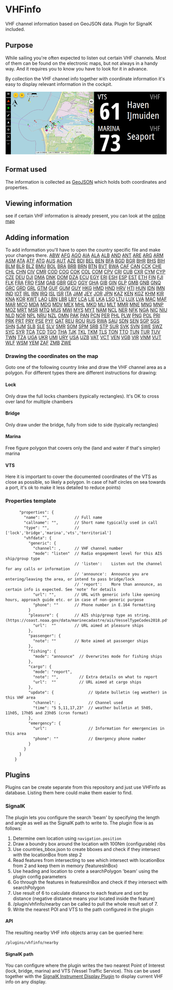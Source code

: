 # VHFinfo
VHF channel information based on GeoJSON data. Plugin for SignalK included.

## Purpose
While sailing you're often expected to listen out certain VHF channels. Most of them can be found on the electronic maps, but not always in a handy way. And it requires you to know you have to look for it in advance.

By collection the VHF channel info together with coordinate information it's easy to display relevant information in the cockpit.

![VHF example display](./documentation/pictures/vhfinfo.png)

## Format used
The information is collected as [GeoJSON](https://geojson.org/) which holds both coordinates and properties.

## Viewing information
see if certain VHF information is already present, you can look at the [online map](https://htool.github.io/vhfinfo/public/index.html)

## Adding information
To add information you'll have to open the country specific file and make your changes there.
[ABW](https://htool.github.io/vhfinfo/public/index.html?edit=ABW)
[AFG](https://htool.github.io/vhfinfo/public/index.html?edit=AFG)
[AGO](https://htool.github.io/vhfinfo/public/index.html?edit=AGO)
[AIA](https://htool.github.io/vhfinfo/public/index.html?edit=AIA)
[ALA](https://htool.github.io/vhfinfo/public/index.html?edit=ALA)
[ALB](https://htool.github.io/vhfinfo/public/index.html?edit=ALB)
[AND](https://htool.github.io/vhfinfo/public/index.html?edit=AND)
[ANT](https://htool.github.io/vhfinfo/public/index.html?edit=ANT)
[ARE](https://htool.github.io/vhfinfo/public/index.html?edit=ARE)
[ARG](https://htool.github.io/vhfinfo/public/index.html?edit=ARG)
[ARM](https://htool.github.io/vhfinfo/public/index.html?edit=ARM)
[ASM](https://htool.github.io/vhfinfo/public/index.html?edit=ASM)
[ATA](https://htool.github.io/vhfinfo/public/index.html?edit=ATA)
[ATF](https://htool.github.io/vhfinfo/public/index.html?edit=ATF)
[ATG](https://htool.github.io/vhfinfo/public/index.html?edit=ATG)
[AUS](https://htool.github.io/vhfinfo/public/index.html?edit=AUS)
[AUT](https://htool.github.io/vhfinfo/public/index.html?edit=AUT)
[AZE](https://htool.github.io/vhfinfo/public/index.html?edit=AZE)
[BDI](https://htool.github.io/vhfinfo/public/index.html?edit=BDI)
[BEL](https://htool.github.io/vhfinfo/public/index.html?edit=BEL)
[BEN](https://htool.github.io/vhfinfo/public/index.html?edit=BEN)
[BFA](https://htool.github.io/vhfinfo/public/index.html?edit=BFA)
[BGD](https://htool.github.io/vhfinfo/public/index.html?edit=BGD)
[BGR](https://htool.github.io/vhfinfo/public/index.html?edit=BGR)
[BHR](https://htool.github.io/vhfinfo/public/index.html?edit=BHR)
[BHS](https://htool.github.io/vhfinfo/public/index.html?edit=BHS)
[BIH](https://htool.github.io/vhfinfo/public/index.html?edit=BIH)
[BLM](https://htool.github.io/vhfinfo/public/index.html?edit=BLM)
[BLR](https://htool.github.io/vhfinfo/public/index.html?edit=BLR)
[BLZ](https://htool.github.io/vhfinfo/public/index.html?edit=BLZ)
[BMU](https://htool.github.io/vhfinfo/public/index.html?edit=BMU)
[BOL](https://htool.github.io/vhfinfo/public/index.html?edit=BOL)
[BRA](https://htool.github.io/vhfinfo/public/index.html?edit=BRA)
[BRB](https://htool.github.io/vhfinfo/public/index.html?edit=BRB)
[BRN](https://htool.github.io/vhfinfo/public/index.html?edit=BRN)
[BTN](https://htool.github.io/vhfinfo/public/index.html?edit=BTN)
[BVT](https://htool.github.io/vhfinfo/public/index.html?edit=BVT)
[BWA](https://htool.github.io/vhfinfo/public/index.html?edit=BWA)
[CAF](https://htool.github.io/vhfinfo/public/index.html?edit=CAF)
[CAN](https://htool.github.io/vhfinfo/public/index.html?edit=CAN)
[CCK](https://htool.github.io/vhfinfo/public/index.html?edit=CCK)
[CHE](https://htool.github.io/vhfinfo/public/index.html?edit=CHE)
[CHL](https://htool.github.io/vhfinfo/public/index.html?edit=CHL)
[CHN](https://htool.github.io/vhfinfo/public/index.html?edit=CHN)
[CIV](https://htool.github.io/vhfinfo/public/index.html?edit=CIV)
[CMR](https://htool.github.io/vhfinfo/public/index.html?edit=CMR)
[COD](https://htool.github.io/vhfinfo/public/index.html?edit=COD)
[COG](https://htool.github.io/vhfinfo/public/index.html?edit=COG)
[COK](https://htool.github.io/vhfinfo/public/index.html?edit=COK)
[COL](https://htool.github.io/vhfinfo/public/index.html?edit=COL)
[COM](https://htool.github.io/vhfinfo/public/index.html?edit=COM)
[CPV](https://htool.github.io/vhfinfo/public/index.html?edit=CPV)
[CRI](https://htool.github.io/vhfinfo/public/index.html?edit=CRI)
[CUB](https://htool.github.io/vhfinfo/public/index.html?edit=CUB)
[CXR](https://htool.github.io/vhfinfo/public/index.html?edit=CXR)
[CYM](https://htool.github.io/vhfinfo/public/index.html?edit=CYM)
[CYP](https://htool.github.io/vhfinfo/public/index.html?edit=CYP)
[CZE](https://htool.github.io/vhfinfo/public/index.html?edit=CZE)
[DEU](https://htool.github.io/vhfinfo/public/index.html?edit=DEU)
[DJI](https://htool.github.io/vhfinfo/public/index.html?edit=DJI)
[DMA](https://htool.github.io/vhfinfo/public/index.html?edit=DMA)
[DNK](https://htool.github.io/vhfinfo/public/index.html?edit=DNK)
[DOM](https://htool.github.io/vhfinfo/public/index.html?edit=DOM)
[DZA](https://htool.github.io/vhfinfo/public/index.html?edit=DZA)
[ECU](https://htool.github.io/vhfinfo/public/index.html?edit=ECU)
[EGY](https://htool.github.io/vhfinfo/public/index.html?edit=EGY)
[ERI](https://htool.github.io/vhfinfo/public/index.html?edit=ERI)
[ESH](https://htool.github.io/vhfinfo/public/index.html?edit=ESH)
[ESP](https://htool.github.io/vhfinfo/public/index.html?edit=ESP)
[EST](https://htool.github.io/vhfinfo/public/index.html?edit=EST)
[ETH](https://htool.github.io/vhfinfo/public/index.html?edit=ETH)
[FIN](https://htool.github.io/vhfinfo/public/index.html?edit=FIN)
[FJI](https://htool.github.io/vhfinfo/public/index.html?edit=FJI)
[FLK](https://htool.github.io/vhfinfo/public/index.html?edit=FLK)
[FRA](https://htool.github.io/vhfinfo/public/index.html?edit=FRA)
[FRO](https://htool.github.io/vhfinfo/public/index.html?edit=FRO)
[FSM](https://htool.github.io/vhfinfo/public/index.html?edit=FSM)
[GAB](https://htool.github.io/vhfinfo/public/index.html?edit=GAB)
[GBR](https://htool.github.io/vhfinfo/public/index.html?edit=GBR)
[GEO](https://htool.github.io/vhfinfo/public/index.html?edit=GEO)
[GGY](https://htool.github.io/vhfinfo/public/index.html?edit=GGY)
[GHA](https://htool.github.io/vhfinfo/public/index.html?edit=GHA)
[GIB](https://htool.github.io/vhfinfo/public/index.html?edit=GIB)
[GIN](https://htool.github.io/vhfinfo/public/index.html?edit=GIN)
[GLP](https://htool.github.io/vhfinfo/public/index.html?edit=GLP)
[GMB](https://htool.github.io/vhfinfo/public/index.html?edit=GMB)
[GNB](https://htool.github.io/vhfinfo/public/index.html?edit=GNB)
[GNQ](https://htool.github.io/vhfinfo/public/index.html?edit=GNQ)
[GRC](https://htool.github.io/vhfinfo/public/index.html?edit=GRC)
[GRD](https://htool.github.io/vhfinfo/public/index.html?edit=GRD)
[GRL](https://htool.github.io/vhfinfo/public/index.html?edit=GRL)
[GTM](https://htool.github.io/vhfinfo/public/index.html?edit=GTM)
[GUF](https://htool.github.io/vhfinfo/public/index.html?edit=GUF)
[GUM](https://htool.github.io/vhfinfo/public/index.html?edit=GUM)
[GUY](https://htool.github.io/vhfinfo/public/index.html?edit=GUY)
[HKG](https://htool.github.io/vhfinfo/public/index.html?edit=HKG)
[HMD](https://htool.github.io/vhfinfo/public/index.html?edit=HMD)
[HND](https://htool.github.io/vhfinfo/public/index.html?edit=HND)
[HRV](https://htool.github.io/vhfinfo/public/index.html?edit=HRV)
[HTI](https://htool.github.io/vhfinfo/public/index.html?edit=HTI)
[HUN](https://htool.github.io/vhfinfo/public/index.html?edit=HUN)
[IDN](https://htool.github.io/vhfinfo/public/index.html?edit=IDN)
[IMN](https://htool.github.io/vhfinfo/public/index.html?edit=IMN)
[IND](https://htool.github.io/vhfinfo/public/index.html?edit=IND)
[IOT](https://htool.github.io/vhfinfo/public/index.html?edit=IOT)
[IRL](https://htool.github.io/vhfinfo/public/index.html?edit=IRL)
[IRN](https://htool.github.io/vhfinfo/public/index.html?edit=IRN)
[IRQ](https://htool.github.io/vhfinfo/public/index.html?edit=IRQ)
[ISL](https://htool.github.io/vhfinfo/public/index.html?edit=ISL)
[ISR](https://htool.github.io/vhfinfo/public/index.html?edit=ISR)
[ITA](https://htool.github.io/vhfinfo/public/index.html?edit=ITA)
[JAM](https://htool.github.io/vhfinfo/public/index.html?edit=JAM)
[JEY](https://htool.github.io/vhfinfo/public/index.html?edit=JEY)
[JOR](https://htool.github.io/vhfinfo/public/index.html?edit=JOR)
[JPN](https://htool.github.io/vhfinfo/public/index.html?edit=JPN)
[KAZ](https://htool.github.io/vhfinfo/public/index.html?edit=KAZ)
[KEN](https://htool.github.io/vhfinfo/public/index.html?edit=KEN)
[KGZ](https://htool.github.io/vhfinfo/public/index.html?edit=KGZ)
[KHM](https://htool.github.io/vhfinfo/public/index.html?edit=KHM)
[KIR](https://htool.github.io/vhfinfo/public/index.html?edit=KIR)
[KNA](https://htool.github.io/vhfinfo/public/index.html?edit=KNA)
[KOR](https://htool.github.io/vhfinfo/public/index.html?edit=KOR)
[KWT](https://htool.github.io/vhfinfo/public/index.html?edit=KWT)
[LAO](https://htool.github.io/vhfinfo/public/index.html?edit=LAO)
[LBN](https://htool.github.io/vhfinfo/public/index.html?edit=LBN)
[LBR](https://htool.github.io/vhfinfo/public/index.html?edit=LBR)
[LBY](https://htool.github.io/vhfinfo/public/index.html?edit=LBY)
[LCA](https://htool.github.io/vhfinfo/public/index.html?edit=LCA)
[LIE](https://htool.github.io/vhfinfo/public/index.html?edit=LIE)
[LKA](https://htool.github.io/vhfinfo/public/index.html?edit=LKA)
[LSO](https://htool.github.io/vhfinfo/public/index.html?edit=LSO)
[LTU](https://htool.github.io/vhfinfo/public/index.html?edit=LTU)
[LUX](https://htool.github.io/vhfinfo/public/index.html?edit=LUX)
[LVA](https://htool.github.io/vhfinfo/public/index.html?edit=LVA)
[MAC](https://htool.github.io/vhfinfo/public/index.html?edit=MAC)
[MAF](https://htool.github.io/vhfinfo/public/index.html?edit=MAF)
[MAR](https://htool.github.io/vhfinfo/public/index.html?edit=MAR)
[MCO](https://htool.github.io/vhfinfo/public/index.html?edit=MCO)
[MDA](https://htool.github.io/vhfinfo/public/index.html?edit=MDA)
[MDG](https://htool.github.io/vhfinfo/public/index.html?edit=MDG)
[MDV](https://htool.github.io/vhfinfo/public/index.html?edit=MDV)
[MEX](https://htool.github.io/vhfinfo/public/index.html?edit=MEX)
[MHL](https://htool.github.io/vhfinfo/public/index.html?edit=MHL)
[MKD](https://htool.github.io/vhfinfo/public/index.html?edit=MKD)
[MLI](https://htool.github.io/vhfinfo/public/index.html?edit=MLI)
[MLT](https://htool.github.io/vhfinfo/public/index.html?edit=MLT)
[MMR](https://htool.github.io/vhfinfo/public/index.html?edit=MMR)
[MNE](https://htool.github.io/vhfinfo/public/index.html?edit=MNE)
[MNG](https://htool.github.io/vhfinfo/public/index.html?edit=MNG)
[MNP](https://htool.github.io/vhfinfo/public/index.html?edit=MNP)
[MOZ](https://htool.github.io/vhfinfo/public/index.html?edit=MOZ)
[MRT](https://htool.github.io/vhfinfo/public/index.html?edit=MRT)
[MSR](https://htool.github.io/vhfinfo/public/index.html?edit=MSR)
[MTQ](https://htool.github.io/vhfinfo/public/index.html?edit=MTQ)
[MUS](https://htool.github.io/vhfinfo/public/index.html?edit=MUS)
[MWI](https://htool.github.io/vhfinfo/public/index.html?edit=MWI)
[MYS](https://htool.github.io/vhfinfo/public/index.html?edit=MYS)
[MYT](https://htool.github.io/vhfinfo/public/index.html?edit=MYT)
[NAM](https://htool.github.io/vhfinfo/public/index.html?edit=NAM)
[NCL](https://htool.github.io/vhfinfo/public/index.html?edit=NCL)
[NER](https://htool.github.io/vhfinfo/public/index.html?edit=NER)
[NFK](https://htool.github.io/vhfinfo/public/index.html?edit=NFK)
[NGA](https://htool.github.io/vhfinfo/public/index.html?edit=NGA)
[NIC](https://htool.github.io/vhfinfo/public/index.html?edit=NIC)
[NIU](https://htool.github.io/vhfinfo/public/index.html?edit=NIU)
[NLD](https://htool.github.io/vhfinfo/public/index.html?edit=NLD)
[NOR](https://htool.github.io/vhfinfo/public/index.html?edit=NOR)
[NPL](https://htool.github.io/vhfinfo/public/index.html?edit=NPL)
[NRU](https://htool.github.io/vhfinfo/public/index.html?edit=NRU)
[NZL](https://htool.github.io/vhfinfo/public/index.html?edit=NZL)
[OMN](https://htool.github.io/vhfinfo/public/index.html?edit=OMN)
[PAK](https://htool.github.io/vhfinfo/public/index.html?edit=PAK)
[PAN](https://htool.github.io/vhfinfo/public/index.html?edit=PAN)
[PCN](https://htool.github.io/vhfinfo/public/index.html?edit=PCN)
[PER](https://htool.github.io/vhfinfo/public/index.html?edit=PER)
[PHL](https://htool.github.io/vhfinfo/public/index.html?edit=PHL)
[PLW](https://htool.github.io/vhfinfo/public/index.html?edit=PLW)
[PNG](https://htool.github.io/vhfinfo/public/index.html?edit=PNG)
[POL](https://htool.github.io/vhfinfo/public/index.html?edit=POL)
[PRI](https://htool.github.io/vhfinfo/public/index.html?edit=PRI)
[PRK](https://htool.github.io/vhfinfo/public/index.html?edit=PRK)
[PRT](https://htool.github.io/vhfinfo/public/index.html?edit=PRT)
[PRY](https://htool.github.io/vhfinfo/public/index.html?edit=PRY)
[PSE](https://htool.github.io/vhfinfo/public/index.html?edit=PSE)
[PYF](https://htool.github.io/vhfinfo/public/index.html?edit=PYF)
[QAT](https://htool.github.io/vhfinfo/public/index.html?edit=QAT)
[REU](https://htool.github.io/vhfinfo/public/index.html?edit=REU)
[ROU](https://htool.github.io/vhfinfo/public/index.html?edit=ROU)
[RUS](https://htool.github.io/vhfinfo/public/index.html?edit=RUS)
[RWA](https://htool.github.io/vhfinfo/public/index.html?edit=RWA)
[SAU](https://htool.github.io/vhfinfo/public/index.html?edit=SAU)
[SDN](https://htool.github.io/vhfinfo/public/index.html?edit=SDN)
[SEN](https://htool.github.io/vhfinfo/public/index.html?edit=SEN)
[SGP](https://htool.github.io/vhfinfo/public/index.html?edit=SGP)
[SGS](https://htool.github.io/vhfinfo/public/index.html?edit=SGS)
[SHN](https://htool.github.io/vhfinfo/public/index.html?edit=SHN)
[SJM](https://htool.github.io/vhfinfo/public/index.html?edit=SJM)
[SLB](https://htool.github.io/vhfinfo/public/index.html?edit=SLB)
[SLE](https://htool.github.io/vhfinfo/public/index.html?edit=SLE)
[SLV](https://htool.github.io/vhfinfo/public/index.html?edit=SLV)
[SMR](https://htool.github.io/vhfinfo/public/index.html?edit=SMR)
[SOM](https://htool.github.io/vhfinfo/public/index.html?edit=SOM)
[SPM](https://htool.github.io/vhfinfo/public/index.html?edit=SPM)
[SRB](https://htool.github.io/vhfinfo/public/index.html?edit=SRB)
[STP](https://htool.github.io/vhfinfo/public/index.html?edit=STP)
[SUR](https://htool.github.io/vhfinfo/public/index.html?edit=SUR)
[SVK](https://htool.github.io/vhfinfo/public/index.html?edit=SVK)
[SVN](https://htool.github.io/vhfinfo/public/index.html?edit=SVN)
[SWE](https://htool.github.io/vhfinfo/public/index.html?edit=SWE)
[SWZ](https://htool.github.io/vhfinfo/public/index.html?edit=SWZ)
[SYC](https://htool.github.io/vhfinfo/public/index.html?edit=SYC)
[SYR](https://htool.github.io/vhfinfo/public/index.html?edit=SYR)
[TCA](https://htool.github.io/vhfinfo/public/index.html?edit=TCA)
[TCD](https://htool.github.io/vhfinfo/public/index.html?edit=TCD)
[TGO](https://htool.github.io/vhfinfo/public/index.html?edit=TGO)
[THA](https://htool.github.io/vhfinfo/public/index.html?edit=THA)
[TJK](https://htool.github.io/vhfinfo/public/index.html?edit=TJK)
[TKL](https://htool.github.io/vhfinfo/public/index.html?edit=TKL)
[TKM](https://htool.github.io/vhfinfo/public/index.html?edit=TKM)
[TLS](https://htool.github.io/vhfinfo/public/index.html?edit=TLS)
[TON](https://htool.github.io/vhfinfo/public/index.html?edit=TON)
[TTO](https://htool.github.io/vhfinfo/public/index.html?edit=TTO)
[TUN](https://htool.github.io/vhfinfo/public/index.html?edit=TUN)
[TUR](https://htool.github.io/vhfinfo/public/index.html?edit=TUR)
[TUV](https://htool.github.io/vhfinfo/public/index.html?edit=TUV)
[TWN](https://htool.github.io/vhfinfo/public/index.html?edit=TWN)
[TZA](https://htool.github.io/vhfinfo/public/index.html?edit=TZA)
[UGA](https://htool.github.io/vhfinfo/public/index.html?edit=UGA)
[UKR](https://htool.github.io/vhfinfo/public/index.html?edit=UKR)
[UMI](https://htool.github.io/vhfinfo/public/index.html?edit=UMI)
[URY](https://htool.github.io/vhfinfo/public/index.html?edit=URY)
[USA](https://htool.github.io/vhfinfo/public/index.html?edit=USA)
[UZB](https://htool.github.io/vhfinfo/public/index.html?edit=UZB)
[VAT](https://htool.github.io/vhfinfo/public/index.html?edit=VAT)
[VCT](https://htool.github.io/vhfinfo/public/index.html?edit=VCT)
[VEN](https://htool.github.io/vhfinfo/public/index.html?edit=VEN)
[VGB](https://htool.github.io/vhfinfo/public/index.html?edit=VGB)
[VIR](https://htool.github.io/vhfinfo/public/index.html?edit=VIR)
[VNM](https://htool.github.io/vhfinfo/public/index.html?edit=VNM)
[VUT](https://htool.github.io/vhfinfo/public/index.html?edit=VUT)
[WLF](https://htool.github.io/vhfinfo/public/index.html?edit=WLF)
[WSM](https://htool.github.io/vhfinfo/public/index.html?edit=WSM)
[YEM](https://htool.github.io/vhfinfo/public/index.html?edit=YEM)
[ZAF](https://htool.github.io/vhfinfo/public/index.html?edit=ZAF)
[ZMB](https://htool.github.io/vhfinfo/public/index.html?edit=ZMB)
[ZWE](https://htool.github.io/vhfinfo/public/index.html?edit=ZWE)



### Drawing the coordinates on the map
Goto one of the following country linke and draw the VHF channel area as a polygon.
For different types there are different instructions for drawing:

#### Lock
Only draw the full locks chambers (typically rectangles). It's OK to cross over land for multiple chambers
#### Bridge
Only draw under the bridge, fully from side to side (typically rectangles)
#### Marina
Free figure polygon that covers only the (land and water if that's simpler) marina
#### VTS
Here it is important to cover the documented coordinates of the VTS as close as possible, so likely a polygon. In case of half circles on sea towards a port, it's ok to make it less detailed to reduce points)


### Properties template
```
      "properties": {
        "name": "",           // Full name
        "callname": "",       // Short name typically used in call
        "type": "",           // ['lock','bridge','marina','vts','territorial']
        "vhfdata": {
          "generic": {
            "channel": ,      // VHF channel number
            "mode": "listen"  // Radio engagement level for this AIS ship/group type
                              // 'listen':    Listen out the channel for any calls or information
                              // 'announce':  Announce you are entering/leaving the area, or intend to pass bridge/lock
                              // 'report':    More than announce, as certain info is expected. See 'note' for details
            "url": "",        // URL with generic info like opening hours, approach guide etc. or in case of non-generic purpose
            "phone": ""       // Phone number in E.164 formatting
          }
          "pleasure": {       // AIS ship/group type as string. (https://coast.noaa.gov/data/marinecadastre/ais/VesselTypeCodes2018.pdf)
            "url":  ""        // URL aimed at pleasure ships
          },
          "passenger": {
            "note": ""        // Note aimed at passenger ships
          },
          "fishing": {
            "mode": "announce"  // Overwrites mode for fishing ships
          },
          "cargo": {
            "mode": "report",
            "note": "",         // Extra details on what to report
            "url":  ""          // URL aimed at cargo ships
          },
          "update": {               // Update bulletin (eg weather) in this VHF area
            "channel": ,            // Channel used
            "time": "5 5,11,17,23"  // weather bulletin at 5h05, 11h05, 17h05 and 23h05 (cron format)
          },
          "emergency": {
            "url":                  // Information for emergencies in this area
            "phone": ""             // Emergency phone number
          }
        }
      }
    }
```
## Plugins
Plugins can be create separate from this repository and just use VHFinfo as database. Listing them here could make them easier to find.

### SignalK
The plugin lets you configure the search 'beam' by specifying the length and angle as well as the SignalK path to write to.
The plugin flow is as follows:
 1. Determine own location using `navigation.position`
 2. Draw a boundry box around the location with 100Nm (configurable) ribs
 3. Use countries_bbox.json to create bboxes and check if they intersect with the locationBox from step 2
 4. Read features from intersecting to see which intersect with locationBox from 2 and keep them in memory (featuresInBox)
 5. Use heading and location to crete a searchPolygon 'beam' using the plugin config parameters
 6. Go through the features in featuresInBox and check if they intersect with searchPolygon
 7. Use result of 6 to calculate distance to each feature and sort by distance (negative distance means your located inside the feature)
 8. /plugin/vhfinfo/nearby can be called to pull the whole result set of 7.
 9. Write the nearest POI and VTS to the path configured in the plugin

#### API
The resulting nearby VHF info objects array can be queried here:
```
/plugins/vhfinfo/nearby
```

#### SignalK path
You can configure where the plugin writes the two nearest Point of Interest (lock, bridge, marina) and VTS (Vessel Traffic Service). This can be used together with the [SignalK Instrument Display Plugin](https://www.npmjs.com/package/signalk-instrument-display-plugin) to display current VHF info on any display.
